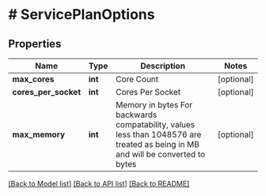 # # ServicePlanOptions

## Properties

Name | Type | Description | Notes
------------ | ------------- | ------------- | -------------
**max_cores** | **int** | Core Count | [optional]
**cores_per_socket** | **int** | Cores Per Socket | [optional]
**max_memory** | **int** | Memory in bytes For backwards compatability, values less than 1048576 are treated as being in MB and will be converted to bytes | [optional]

[[Back to Model list]](../../README.md#models) [[Back to API list]](../../README.md#endpoints) [[Back to README]](../../README.md)
